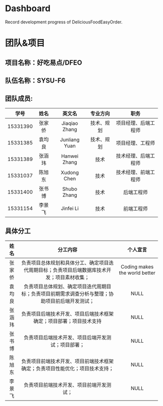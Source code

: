 # Dashboard
Record development progress of DeliciousFoodEasyOrder.
# 团队&项目
## 项目名称：好吃易点/DFEO
## 队伍名称：SYSU-F6
## 团队成员:
|学号|姓名|英文名|专业方向|职务|
|:--:|:--:|:--:|:--:|:--:|
|15331390|张家侨|Jiaqiao Zhang|技术、规划|项目经理、后端工程师|
|15331385|袁均良|Junliang Yuan|技术、规划|项目经理、工程师|
|15331389|张涵玮|Hanwei Zhang|技术|技术经理、后端工程师|
|15331037|陈旭东|Xudong Chen|技术|技术经理、前端工程师|
|15331400|张书博|Shubo Zhang|技术|后端工程师|
|15331154|李景飞|Jinfei Li|技术|前端工程师|
## 具体分工
|姓名|分工内容|个人宣言|
|:--:|:--:|:--:|
|张家侨|负责项目总体规划和具体分工、确定项目迭代周期目标；负责项目后端数据库技术开发；项目素材收集；|Coding makes the world better|
|袁均良|负责项目总体规划、确定项目迭代周期目标；负责项目前期需求调查分析与整理；协助项目前后端开发测试；|NULL|
|张涵玮|负责项目后端技术开发、项目后端技术框架确定；项目部署；项目技术支持|NULL|
|张书博|负责项目后端技术开发、项目后端开发测试；项目部署；|NULL|
|陈旭东|负责项目前端技术开发、项目前端技术框架确定；负责项目性能优化；项目技术支持；|NULL|
|李景飞|负责项目前端技术开发、项目前端开发测试；|NULL|
